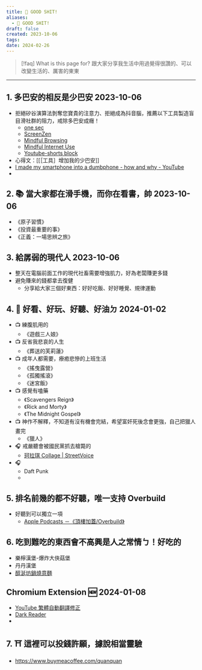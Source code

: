 ```yaml
---
title: 💩 GOOD SHIT!
aliases:
  - 💩 GOOD SHIT!
draft: false
created: 2023-10-06
tags:
date: 2024-02-26
---
```


> [!faq] What is this page for?
> 跟大家分享我生活中用過覺得很讚的、可以改變生活的、厲害的東東 

---
## 1. 多巴安的相反是少巴安 2023-10-06
- 拒絕矽谷演算法剝奪您寶貴的注意力、拒絕成為抖音腦，推薦以下工具製造盲目滑社群的阻力，戒除多巴安成癮！
	- [one sec](https://one-sec.app/browser-extension/)
	- [ScreenZen](https://www.screenzen.co/) 
	- [Mindful Browsing](https://chromewebstore.google.com/detail/mindful-browsing/cobldifbambmimppcfdgifkiccmdmakf) 
	- [Mindful Internet Use](https://chromewebstore.google.com/detail/mindful-internet-use/hieolpjdilnibgamiafklnlcmagdngoo) 
	- [Youtube-shorts block](https://chromewebstore.google.com/detail/youtube-shorts-block/jiaopdjbehhjgokpphdfgmapkobbnmjp)
- 心得文：[[［工具］增加我的少巴安]]
- [I made my smartphone into a dumbphone - how and why - YouTube](https://youtu.be/DmcOtIrZ8r0)
- 
## 2. 📚 當大家都在滑手機，而你在看書，帥 2023-10-06
- 《原子習慣》
- 《投資最重要的事》
- 《正義：一場思辨之旅》
## 3. 給孱弱的現代人 2023-10-06
- 整天在電腦前面工作的現代社畜需要增強肌力，好為老闆賺更多錢
- 避免賺來的錢都拿去復健
	- 分享給大家三個好東西：好好吃飯、好好睡覺、規律運動
## 4. 📼 好看、好玩、好聽、好油ㄉ 2024-01-02
- 📺 練腹肌用的
	- 《遊戲三人娘》
- 📺 反省我悲哀的人生
	- 《葬送的芙莉蓮》
- 📺 成年人都需要，療癒悲慘的上班生活
	- 《搖曳露營》
	- 《孤獨搖滾》
	- 《迷宮飯》
- 📺 感覺有嗑藥 
	- 《Scavengers Reign》
	- 《Rick and Morty》
	- 《The Midnight Gospel》
- 📺 神作不解釋，不知道有沒有機會完結，希望富奸死後念會更強，自己把獵人畫完
	- 《獵人》
- 🎧 戒嚴聽會被國民黨抓去槍斃的
	- [珂拉琪 Collage | StreetVoice](https://streetvoice.com/collage7275/)
- 🎧 
	- Daft Punk 
	- 
## 5. 排名前幾的都不好聽，唯一支持 Overbuild
- 好聽到可以獨立一項
	- [Apple Podcasts －《頂樓加蓋/Overbuild》](https://podcasts.apple.com/tw/podcast/%E9%A0%82%E6%A8%93%E5%8A%A0%E8%93%8B-overbuild/id1477052010)
## 6. 吃到難吃的東西會不高興是人之常情ㄅ！好吃的
- 樂檸漢堡-爆炸大俠菇堡
- 丹丹漢堡
- [醇涎坊鍋燒意麵](https://maps.app.goo.gl/2pkzpbXZbDWH39Cb9)
## Chromium Extension 🆕 2024-01-08
- [YouTube 繁體自動翻譯修正](https://chromewebstore.google.com/detail/youtube-%E7%B9%81%E9%AB%94%E8%87%AA%E5%8B%95%E7%BF%BB%E8%AD%AF%E4%BF%AE%E6%AD%A3/nghlhmhjdlbcgnmjffpeialapbcnajig)
- [Dark Reader](https://chromewebstore.google.com/detail/dark-reader/eimadpbcbfnmbkopoojfekhnkhdbieeh)
- 
## 7. ⛩️ 這裡可以投錢許願，據說相當靈驗
- https://www.buymeacoffee.com/quanquan